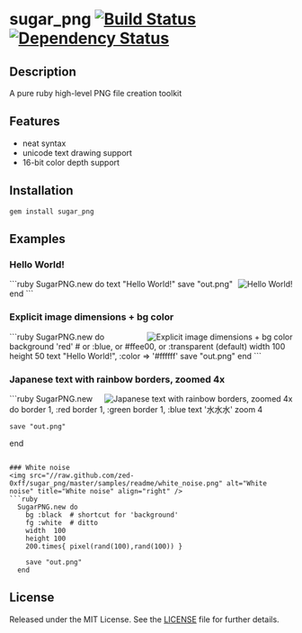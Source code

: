 sugar_png    [![Build Status](https://secure.travis-ci.org/zed-0xff/sugar_png.png)](http://secure.travis-ci.org/zed-0xff/sugar_png)  [![Dependency Status](https://gemnasium.com/zed-0xff/sugar_png.png)](https://gemnasium.com/zed-0xff/sugar_png)
======


Description
-----------
A pure ruby high-level PNG file creation toolkit

Features
--------
 * neat syntax
 * unicode text drawing support
 * 16-bit color depth support

Installation
------------
    gem install sugar_png

Examples
--------

### Hello World!
<img src="//raw.github.com/zed-0xff/sugar_png/master/samples/readme/hello_world.png" alt="Hello World!" title="Hello World!" align="right" />
```ruby
  SugarPNG.new do
    text "Hello World!"
    save "out.png"
  end
```

### Explicit image dimensions + bg color
<img src="//raw.github.com/zed-0xff/sugar_png/master/samples/readme/explicit_image_dimensions_bg_color.png" alt="Explicit image dimensions + bg color" title="Explicit image dimensions + bg color" align="right" />
```ruby
  SugarPNG.new do
    background 'red' # or :blue, or #ffee00, or :transparent (default)
    width 100
    height 50
    text "Hello World!", :color => '#ffffff'
    save "out.png"
  end
```

### Japanese text with rainbow borders, zoomed 4x
<img src="//raw.github.com/zed-0xff/sugar_png/master/samples/readme/japanese_text_with_rainbow_borders_zoomed_4x.png" alt="Japanese text with rainbow borders, zoomed 4x" title="Japanese text with rainbow borders, zoomed 4x" align="right" />
```ruby
  SugarPNG.new do
    border 1, :red
    border 1, :green
    border 1, :blue
    text '水水水'
    zoom 4

    save "out.png"
  end
```

### White noise
<img src="//raw.github.com/zed-0xff/sugar_png/master/samples/readme/white_noise.png" alt="White noise" title="White noise" align="right" />
```ruby
  SugarPNG.new do
    bg :black  # shortcut for 'background'
    fg :white  # ditto
    width  100
    height 100
    200.times{ pixel(rand(100),rand(100)) }

    save "out.png"
  end
```

License
-------
Released under the MIT License.  See the [LICENSE](https://github.com/zed-0xff/sugar_png/blob/master/LICENSE.txt) file for further details.
